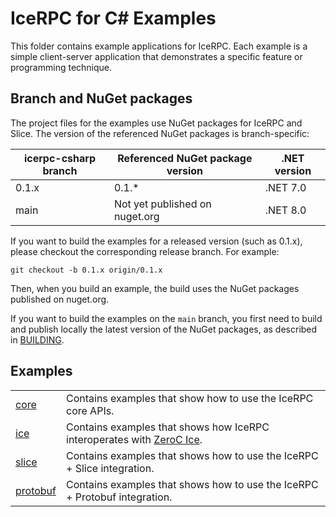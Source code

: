 # IceRPC for C# Examples

This folder contains example applications for IceRPC. Each example is a simple client-server application that
demonstrates a specific feature or programming technique.

## Branch and NuGet packages

The project files for the examples use NuGet packages for IceRPC and Slice. The version of the referenced NuGet packages
is branch-specific:

| icerpc-csharp branch | Referenced NuGet package version | .NET version |
|----------------------|----------------------------------|--------------|
| 0.1.x                | 0.1.*                            | .NET 7.0     |
| main                 | Not yet published on nuget.org   | .NET 8.0     |

If you want to build the examples for a released version (such as 0.1.x), please checkout the corresponding release
branch. For example:

```shell
git checkout -b 0.1.x origin/0.1.x
```

Then, when you build an example, the build uses the NuGet packages published on nuget.org.

If you want to build the examples on the `main` branch, you first need to build and publish locally the latest version
of the NuGet packages, as described in [BUILDING].

## Examples

|                         |                                                                            |
|-------------------------|----------------------------------------------------------------------------|
| [core](./core/)         | Contains examples that show how to use the IceRPC core APIs.              |
| [ice](./ice/)           | Contains examples that shows how IceRPC interoperates with [ZeroC Ice].    |
| [slice](./slice/)       | Contains examples that shows how to use the IceRPC + Slice integration.    |
| [protobuf](./protobuf/) | Contains examples that shows how to use the IceRPC + Protobuf integration. |

[BUILDING]: ../BUILDING.md
[ZeroC Ice]: https://github.com/zeroc-ice/ice
